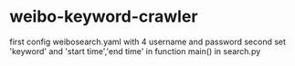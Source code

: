 weibo-keyword-crawler
=====================

first config weibosearch.yaml with 4 username and password
second set 'keyword' and 'start time','end time' in function main() in search.py
